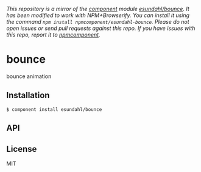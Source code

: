 *This repository is a mirror of the [component](http://component.io) module [esundahl/bounce](http://github.com/esundahl/bounce). It has been modified to work with NPM+Browserify. You can install it using the command `npm install npmcomponent/esundahl-bounce`. Please do not open issues or send pull requests against this repo. If you have issues with this repo, report it to [npmcomponent](https://github.com/airportyh/npmcomponent).*

# bounce

  bounce animation

## Installation

    $ component install esundahl/bounce

## API

   

## License

  MIT

